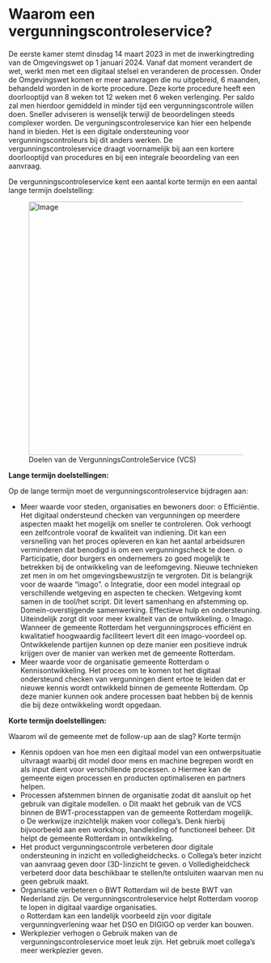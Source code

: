 # Waarom een vergunningscontroleservice?

De eerste kamer stemt dinsdag 14 maart 2023 in met de inwerkingtreding van de Omgevingswet op 1 januari 2024. Vanaf dat moment verandert de wet, werkt men met een digitaal stelsel en veranderen de processen. Onder de Omgevingswet komen er meer aanvragen die nu uitgebreid, 6 maanden, behandeld worden in de korte procedure. Deze korte procedure heeft een doorlooptijd van 8 weken tot 12 weken met 6 weken verlenging. Per saldo zal men hierdoor gemiddeld in minder tijd een vergunningscontrole willen doen. Sneller adviseren is wenselijk terwijl de beoordelingen steeds complexer worden. De verguningscontroleservice kan hier een helpende hand in bieden. Het is een digitale ondersteuning voor vergunningscontroleurs bij dit anders werken. De vergunningscontroleservice draagt voornamelijk bij aan een kortere doorlooptijd van procedures en bij een integrale beoordeling van een aanvraag.


De vergunningscontroleservice kent een aantal korte termijn en een aantal lange termijn doelstelling: 

<figure>
<img src=".\h\media\Waarom VergunningControleService.jpg"alt="Image" style="width:500px;">
<figcaption> Doelen van de VergunningsControleService (VCS) </caption>
</figure>

**Lange termijn doelstellingen:** 

Op de lange termijn moet de vergunningscontroleservice bijdragen aan: 
-	Meer waarde voor steden, organisaties en bewoners door:
o	Efficiëntie. Het digitaal ondersteund checken van vergunningen op meerdere aspecten maakt het mogelijk om sneller te controleren. Ook verhoogt een zelfcontrole vooraf de kwaliteit van indiening. Dit kan een versnelling van het proces opleveren en kan het aantal arbeidsuren verminderen dat benodigd is om een vergunningscheck te doen. 
o	Participatie, door burgers en ondernemers zo goed mogelijk te betrekken bij de ontwikkeling van de leefomgeving. Nieuwe technieken zet men in om het omgevingsbewustzijn te vergroten. Dit is belangrijk voor de waarde “imago”. 
o	Integratie, door een model integraal op verschillende wetgeving en aspecten te checken. Wetgeving komt samen in de tool/het script. Dit levert samenhang en afstemming op. Domein-overstijgende samenwerking. Effectieve hulp en ondersteuning. Uiteindelijk zorgt dit voor meer kwaliteit van de ontwikkeling. 
o	Imago. Wanneer de gemeente Rotterdam het vergunningsproces efficiënt en kwalitatief hoogwaardig faciliteert levert dit een imago-voordeel op. Ontwikkelende partijen kunnen op deze manier een positieve indruk krijgen over de manier van werken met de gemeente Rotterdam. 
-	Meer waarde voor de organisatie gemeente Rotterdam
o	Kennisontwikkeling. Het proces om te komen tot het digitaal ondersteund checken van vergunningen dient ertoe te leiden dat er nieuwe kennis wordt ontwikkeld binnen de gemeente Rotterdam. Op deze manier kunnen ook andere processen baat hebben bij de kennis die bij deze ontwikkeling wordt opgedaan.   

**Korte termijn doelstellingen:** 

Waarom wil de gemeente met de follow-up aan de slag? Korte termijn
-	Kennis opdoen van hoe men een digitaal model van een ontwerpsituatie uitvraagt waarbij dit model door mens en machine begrepen wordt en als input dient voor verschillende processen. 
o	Hiermee kan de gemeente eigen processen en producten optimaliseren en partners helpen.  
-	Processen afstemmen binnen de organisatie zodat dit aansluit op het gebruik van digitale modellen. 
o	Dit maakt het gebruik van de VCS  binnen de BWT-processtappen van de gemeente Rotterdam mogelijk.  
o	De werkwijze inzichtelijk maken voor collega’s. Denk hierbij bijvoorbeeld aan een workshop, handleiding of functioneel beheer. Dit helpt de gemeente Rotterdam in ontwikkeling.
-	Het product vergunningscontrole verbeteren door digitale ondersteuning in inzicht en volledigheidchecks. 
o	Collega’s beter inzicht van aanvraag geven door (3D-)inzicht te geven.
o	Volledigheidcheck verbeterd door data beschikbaar te stellen/te ontsluiten waarvan men nu geen gebruik maakt. 
-	Organisatie verbeteren 
o	BWT Rotterdam wil de beste BWT van Nederland zijn. De vergunningscontroleservice helpt Rotterdam voorop te lopen in digitaal vaardige organisaties.  
o	Rotterdam kan een landelijk voorbeeld zijn voor digitale vergunningverlening waar het DSO en DIGIGO op verder kan bouwen.
-	Werkplezier verhogen 
o	Gebruik maken van de vergunningscontroleservice moet leuk zijn. Het gebruik moet collega’s meer werkplezier geven.
